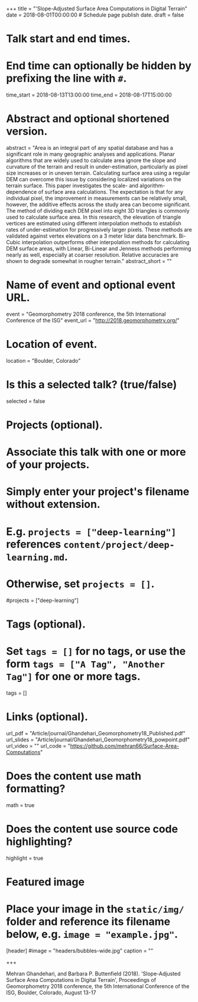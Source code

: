 +++
title = "'Slope-Adjusted Surface Area Computations in Digital Terrain"
date = 2018-08-01T00:00:00  # Schedule page publish date.
draft = false

# Talk start and end times.
#   End time can optionally be hidden by prefixing the line with `#`.
time_start = 2018-08-13T13:00:00
time_end = 2018-08-17T15:00:00

# Abstract and optional shortened version.
abstract = "Area is an integral part of any spatial database and has a significant role in many geographic analyses and applications. Planar algorithms that are widely used to calculate area ignore the slope and curvature of the terrain and result in under-estimation, particularly as pixel size increases or in uneven terrain. Calculating surface area using a regular DEM can overcome this issue by considering localized variations on the terrain surface. This paper investigates the scale- and algorithm-dependence of surface area calculations. The expectation is that for any individual pixel, the improvement in measurements can be relatively small, however, the additive effects across the study area can become significant. The method of dividing each DEM pixel into eight 3D triangles is commonly used to calculate surface area. In this research, the elevation of triangle vertices are estimated using different interpolation methods to establish rates of under-estimation for progressively larger pixels. These methods are validated against vertex elevations on a 3 meter lidar data benchmark. Bi-Cubic interpolation outperforms other interpolation methods for calculating DEM surface areas, with Linear, Bi-Linear and Jenness methods performing nearly as well, especially at coarser resolution. Relative accuracies are shown to degrade somewhat in rougher terrain."
abstract_short = ""

# Name of event and optional event URL.
event = "Geomorphometry 2018 conference, the 5th International Conference of the ISG"
event_url = "http://2018.geomorphometry.org/"

# Location of event.
location = "Boulder, Colorado"

# Is this a selected talk? (true/false)
selected = false

# Projects (optional).
#   Associate this talk with one or more of your projects.
#   Simply enter your project's filename without extension.
#   E.g. `projects = ["deep-learning"]` references `content/project/deep-learning.md`.
#   Otherwise, set `projects = []`.
#projects = ["deep-learning"]

# Tags (optional).
#   Set `tags = []` for no tags, or use the form `tags = ["A Tag", "Another Tag"]` for one or more tags.
tags = []

# Links (optional).
url_pdf = "Article/journal/Ghandehari_Geomorphometry18_Published.pdf"
url_slides = "Article/journal/Ghandehari_Geomorphometry18_powpoint.pdf"
url_video = ""
url_code = "https://github.com/mehran66/Surface-Area-Computations"

# Does the content use math formatting?
math = true

# Does the content use source code highlighting?
highlight = true

# Featured image
# Place your image in the `static/img/` folder and reference its filename below, e.g. `image = "example.jpg"`.
[header]
#image = "headers/bubbles-wide.jpg"
caption = ""

+++

Mehran Ghandehari, and Barbara P. Buttenfield (2018). 'Slope-Adjusted Surface Area Computations in Digital Terrain', Proceedings of Geomorphometry 2018 conference, the 5th International Conference of the ISG, Boulder, Colorado, August 13-17